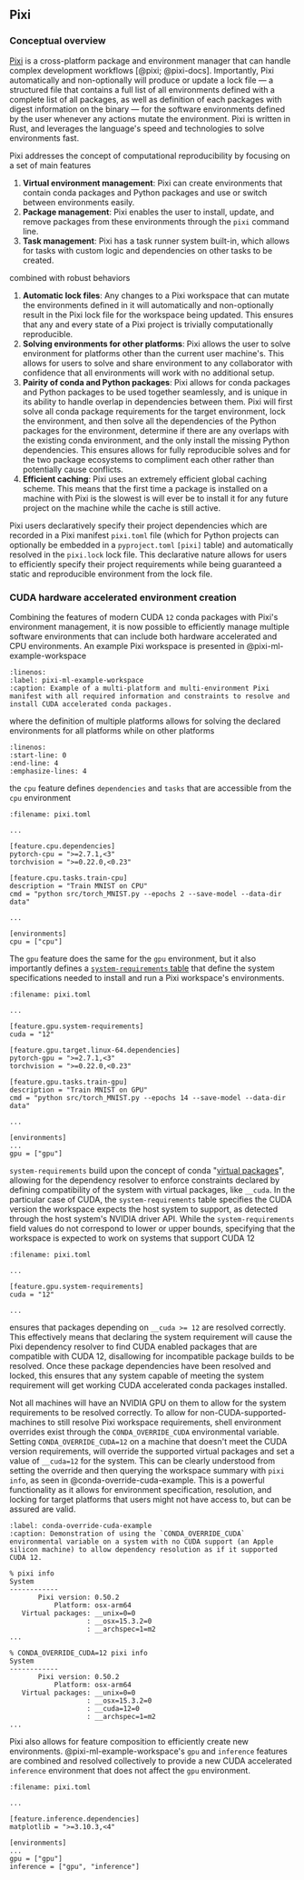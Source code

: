 ## Pixi

### Conceptual overview

[Pixi](https://www.pixi.sh/) is a cross-platform package and environment manager that can handle complex development workflows [@pixi; @pixi-docs].
Importantly, Pixi automatically and non-optionally will produce or update a lock file &mdash; a structured file that contains a full list of all environments defined with a complete list of all packages, as well as definition of each packages with digest information on the binary &mdash; for the software environments defined by the user whenever any actions mutate the environment.
Pixi is written in Rust, and leverages the language's speed and technologies to solve environments fast.

Pixi addresses the concept of computational reproducibility by focusing on a set of main features

1. **Virtual environment management**: Pixi can create environments that contain conda packages and Python packages and use or switch between environments easily.
1. **Package management**: Pixi enables the user to install, update, and remove packages from these environments through the `pixi` command line.
1. **Task management**: Pixi has a task runner system built-in, which allows for tasks with custom logic and dependencies on other tasks to be created.

combined with robust behaviors

1. **Automatic lock files**: Any changes to a Pixi workspace that can mutate the environments defined in it will automatically and non-optionally result in the Pixi lock file for the workspace being updated.
This ensures that any and every state of a Pixi project is trivially computationally reproducible.
1. **Solving environments for other platforms**: Pixi allows the user to solve environment for platforms other than the current user machine's.
This allows for users to solve and share environment to any collaborator with confidence that all environments will work with no additional setup.
1. **Pairity of conda and Python packages**: Pixi allows for conda packages and Python packages to be used together seamlessly, and is unique in its ability to handle overlap in dependencies between them.
Pixi will first solve all conda package requirements for the target environment, lock the environment, and then solve all the dependencies of the Python packages for the environment, determine if there are any overlaps with the existing conda environment, and the only install the missing Python dependencies.
This ensures allows for fully reproducible solves and for the two package ecosystems to compliment each other rather than potentially cause conflicts.
1. **Efficient caching**: Pixi uses an extremely efficient global caching scheme.
This means that the first time a package is installed on a machine with Pixi is the slowest is will ever be to install it for any future project on the machine while the cache is still active.

Pixi users declaratively specify their project dependencies which are recorded in a Pixi manifest `pixi.toml` file (which for Python projects can optionally be embedded in a `pyproject.toml` `[pixi]` table) and automatically resolved in the `pixi.lock` lock file.
This declarative nature allows for users to efficiently specify their project requirements while being guaranteed a static and reproducible environment from the lock file.

### CUDA hardware accelerated environment creation

Combining the features of modern CUDA `12` conda packages with Pixi's environment management, it is now possible to efficiently manage multiple software environments that can include both hardware accelerated and CPU environments.
An example Pixi workspace is presented in @pixi-ml-example-workspace

```{literalinclude} code/ml-example/pixi.toml
:linenos:
:label: pixi-ml-example-workspace
:caption: Example of a multi-platform and multi-environment Pixi manifest with all required information and constraints to resolve and install CUDA accelerated conda packages.
```

where the definition of multiple platforms allows for solving the declared environments for all platforms while on other platforms

```{literalinclude} code/ml-example/pixi.toml
:linenos:
:start-line: 0
:end-line: 4
:emphasize-lines: 4
```

the `cpu` feature defines `dependencies` and `tasks` that are accessible from the `cpu` environment

```{code} toml
:filename: pixi.toml

...

[feature.cpu.dependencies]
pytorch-cpu = ">=2.7.1,<3"
torchvision = ">=0.22.0,<0.23"

[feature.cpu.tasks.train-cpu]
description = "Train MNIST on CPU"
cmd = "python src/torch_MNIST.py --epochs 2 --save-model --data-dir data"

...

[environments]
cpu = ["cpu"]
```

The `gpu` feature does the same for the `gpu` environment, but it also importantly defines a [`system-requirements` table](https://pixi.sh/v0.50.2/workspace/system_requirements/) that define the system specifications needed to install and run a Pixi workspace's environments.


```{code} toml
:filename: pixi.toml

...

[feature.gpu.system-requirements]
cuda = "12"

[feature.gpu.target.linux-64.dependencies]
pytorch-gpu = ">=2.7.1,<3"
torchvision = ">=0.22.0,<0.23"

[feature.gpu.tasks.train-gpu]
description = "Train MNIST on GPU"
cmd = "python src/torch_MNIST.py --epochs 14 --save-model --data-dir data"

...

[environments]
...
gpu = ["gpu"]
```

`system-requirements` build upon the concept of conda "[virtual packages](https://docs.conda.io/projects/conda/en/latest/user-guide/tasks/manage-virtual.html)", allowing for the dependency resolver to enforce constraints declared by defining compatibility of the system with virtual packages, like `__cuda`.
In the particular case of CUDA, the `system-requirements` table specifies the CUDA version the workspace expects the host system to support, as detected through the host system's NVIDIA driver API.
While the `system-requirements` field values do not correspond to lower or upper bounds, specifying that the workspace is expected to work on systems that support CUDA 12

```{code} toml
:filename: pixi.toml

...

[feature.gpu.system-requirements]
cuda = "12"

...

```

ensures that packages depending on `__cuda >= 12` are resolved correctly.
This effectively means that declaring the system requirement will cause the Pixi dependency resolver to find CUDA enabled packages that are compatible with CUDA 12, disallowing for incompatible package builds to be resolved.
Once these package dependencies have been resolved and locked, this ensures that any system capable of meeting the system requirement will get working CUDA accelerated conda packages installed.

Not all machines will have an NVIDIA GPU on them to allow for the system requirements to be resolved correctly.
To allow for non-CUDA-supported-machines to still resolve Pixi workspace requirements, shell environment overrides exist through the `CONDA_OVERRIDE_CUDA` environmental variable.
Setting `CONDA_OVERRIDE_CUDA=12` on a machine that doesn't meet the CUDA version requirements, will override the supported virtual packages and set a value of `__cuda=12` for the system.
This can be clearly understood from setting the override and then querying the workspace summary with `pixi info`, as seen in @conda-override-cuda-example.
This is a powerful functionality as it allows for environment specification, resolution, and locking for target platforms that users might not have access to, but can be assured are valid.

```{code} console
:label: conda-override-cuda-example
:caption: Demonstration of using the `CONDA_OVERRIDE_CUDA` environmental variable on a system with no CUDA support (an Apple silicon machine) to allow dependency resolution as if it supported CUDA 12.

% pixi info
System
------------
       Pixi version: 0.50.2
           Platform: osx-arm64
   Virtual packages: __unix=0=0
                   : __osx=15.3.2=0
                   : __archspec=1=m2
...

% CONDA_OVERRIDE_CUDA=12 pixi info
System
------------
       Pixi version: 0.50.2
           Platform: osx-arm64
   Virtual packages: __unix=0=0
                   : __osx=15.3.2=0
                   : __cuda=12=0
                   : __archspec=1=m2
...
```

Pixi also allows for feature composition to efficiently create new environments.
@pixi-ml-example-workspace's `gpu` and `inference` features are combined and resolved collectively to provide a new CUDA accelerated `inference` environment that does not affect the `gpu` environment.

```{code} toml
:filename: pixi.toml

...

[feature.inference.dependencies]
matplotlib = ">=3.10.3,<4"

[environments]
...
gpu = ["gpu"]
inference = ["gpu", "inference"]
```
